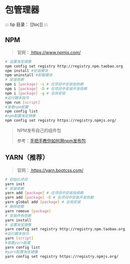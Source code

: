 # 包管理器

::: tip 目录：
[[toc]]
:::

## NPM

> 官网：[ https://www.npmjs.com/ ]( https://www.npmjs.com/ )

```bash
# 设置淘宝镜像
npm config set registry http://registry.npm.taobao.org
npm install #安装模块
npm uninstall #卸载模块
# 安装依赖
npm i [package] -s # 在项目中安装指依赖
npm i [package] -D # 在项目中安装开发依赖
npm i [package] -g # 全局安装
#运行脚本指令
npm run [script]
#查看npm配置
npm config list
#npm配置淘宝镜像
npm config set registry https://registry.npmjs.org/
```

>NPM发布自己的组件包
>
>参考：[手把手教你如何用npm发布包]( https://juejin.im/post/5d2708e26fb9a07f06559812 )

## YARN（推荐）

> 官网：[ https://yarn.bootcss.com/ ]( https://yarn.bootcss.com/ )

```bash
# 初始化项目
yarn init 
# 安装依赖
yarn add [package] # 在项目中安装指依赖
yarn add [package] -D # 在项目中安装开发依赖
yarn global add [package] # 全局安装
# 删除依赖
yarn remove [package] 
# 安装所有依赖
yarn install 
# 设置淘宝镜像
yarn config set registry http://registry.npm.taobao.org
#运行脚本指令
yarn [script]
#查看yarn配置
yarn config list
#yarn配置淘宝镜像
yarn config set registry https://registry.npmjs.org/
```

